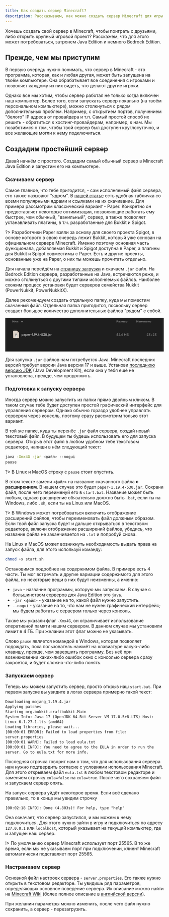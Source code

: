 ```yaml
---
title: Как создать сервер Minecraft?
description: Рассказываем, как можно создать сервер Minecraft для игры с друзьями или крупный игровой проект.
---
```


Хочешь создать свой сервер в Minecraft, чтобы поиграть с друзьями, либо открыть крупный игровой проект? Расскажем, что для этого может потребоваться, затронем Java Edition и немного Bedrock Edition.

## Прежде, чем мы приступим

В первую очередь нужно понимать, что сервер в Minecraft - это программа, которая, как и любая другая, может быть запущена на твоём компьютере. Она обрабатывает все соединения с игроками и позволяет каждому из них видеть, что делают другие игроки.

Однако все мы хотим, чтобы сервер работал не только когда включен наш компьютер. Более того, если запускать сервер локально (на твоём персональном компьютере), можно столкнуться с рядом дополнительных проблем. Например, с открытием портов, получением "белого" IP адреса от провайдера и т.п. Самый простой способ их решить - обратиться к хостинг-провайдерам, например, к нам. Мы позаботимся о том, чтобы твой сервер был доступен круглосуточно, и все желающие могли к нему подключиться.

## Создадим простейший сервер

Давай начнём с простого. Создадим самый обычный сервер в Minecraft Java Edition и запустим его на компьютере.

### Скачиваем сервер

Самое главное, что тебе пригодится, - сам исполняемый файл сервера, его также называют "ядром". В [нашей статье](/guides/change-version) есть удобная табличка со всеми популярными ядрами и ссылками на их скачивание. Для примера рассмотрим классический вариант - Paper. Конкретно он предоставляет некоторые оптимизации, позволяющие работать ему быстрее, чем обычный, "ванильный", сервер, а также позволяет устанавливать плагины, в т.ч. разработанные для Bukkit и Spigot.

?> Разработчики Paper взяли за основу для своего проекта Spigot, в основе которого в свою очередь лежит Bukkit, который уже основан на официальном сервере Minecraft. Именно поэтому основная часть функционала, добавляемая Bukkit и Spigot доступна в Paper, а плагины для Bukkit и Spigot совместимы с Paper. Есть и другие проекты, основанные уже на Paper, о них ты можешь прочитать отдельно.

Для начала перейдём на [страницу загрузки](https://papermc.io/downloads/paper) и скачаем `.jar` файл. На Bedrock Edition сервера, разработанные на Java, встречаются реже, и можно столкнуться с другими типами исполняемых файлов. Наиболее схожим процесс установки будет серверов семейства Nukkit (PowerNukkit, PowerNukkitX).

Далее рекомендуем создать отдельную папку, куда мы поместим скачанный файл. Отдельная папка пригодится, поскольку сервер создаст большое количество дополнительных файлов "рядом" с собой.

![Папка с ядром](/images/guides/create-server/initial-folder.png)

Для запуска `.jar` файлов нам потребуется Java. Minecraft последних версий требует версии Java версии 17 и выше. Установи [последнюю версию JDK](https://www.oracle.com/java/technologies/downloads/) (Java Development Kit), если она у тебя ещё не установлена, прежде, чем продолжить.

### Подготовка к запуску сервера

Иногда сервер можно запустить из папки прямо двойным кликом. В таком случае тебе будет доступен простой графический интерфейс для управления сервером. Однако обычно гораздо удобнее управлять сервером через консоль, поэтому сразу рассмотрим только этот вариант.

В той же папке, куда ты перенёс `.jar` файл сервера, создай новый текстовый файл. В будущем ты будешь использовать его для запуска сервера. Открыв этот файл в любом удобном тебе текстовом редакторе, напиши в нём следующий текст:

```bash
java -Xmx4G -jar <файл> --nogui
pause
```

?> В Linux и MacOS строку с `pause` стоит опустить.

В этом тексте замени `<файл>` на название скачанного файла **с расширением**. В нашем случае это будет `paper-1.19.4-530.jar`. Сохрани файл, после чего переименуй его в `start.bat`. Название может быть любым, однако расширение обязательно должно быть `.bat`, если ты на Windows, либо `.sh`, если ты на Linux или MacOS.

?> В Windows может потребоваться включить отображение расширений файлов, чтобы переименовать файл должным образом. Если твой файл запуска будет и дальше открываться в текстовом редакторе, включи отображение расширений файлов, убедись, что название файла не заканчивается на `.txt` и попробуй снова.

На Linux и MacOS может возникнуть необходимость выдать права на запуск файла, для этого используй команду:

```bash
chmod +x start.sh
```

Остановимся подробнее на содержимом файла. В примере есть 4 части. Ты мог встречать и другие вариации содержимого для этого файла, но некоторые вещи в них будут неизменны, а именно:

- `java` - название программы, которую мы запускаем. В случае с большинством серверов для Java Edition это `java`.
- `-jar <файл>` - указание на то, какой файл нужно запустить.
- `--nogui` - указание на то, что нам не нужен графический интерфейс; мы будем работать с сервером только через консоль.

Также мы указали флаг `-Xmx4G`, он ограничивает использование оперативной памяти нашим сервером. В данном случае мы установили лимит в 4 ГБ. При желании этот флаг можно не указывать.

Слово `pause` является командой в Windows, которая позволяет подождать, пока пользователь нажмёт на клавиатуре какую-либо клавишу, прежде, чем завершить программу. Без неё при возникновении каких-либо ошибок окно с консолью сервера сразу закроется, и будет сложно что-либо понять.

### Запускаем сервер

Теперь мы можем запустить сервер, просто открыв наш `start.bat`. При первом запуске вы увидите в логах сервера примерно такой текст:

```log
Downloading mojang_1.19.4.jar
Applying patches
Starting org.bukkit.craftbukkit.Main
System Info: Java 17 (OpenJDK 64-Bit Server VM 17.0.5+8-LTS) Host: Linux 6.1.27-1-lts (amd64)
Loading libraries, please wait...
[00:00:01 ERROR]: Failed to load properties from file: server.properties
[00:00:01 WARN]: Failed to load eula.txt
[00:00:01 INFO]: You need to agree to the EULA in order to run the server. Go to eula.txt for more info.
```

Последняя строчка говорит нам о том, что для использования сервера нам нужно подтвердить согласие с условиями использования Minecraft. Для этого открываем файл `eula.txt` в любом текстовом редакторе и заменяем строчку `eula=false` на `eula=true`. После чего сохраняем файл и запускаем сервер опять.

На запуск сервера уйдёт некоторое время. Если всё сделано правильно, то в конце мы увидим строчку

```log
[00:02:18 INFO]: Done (4.803s)! For help, type "help"
```

Она означает, что сервер запустился, и мы можем к нему подключиться. Для этого нужно зайти в игру и подключиться по адресу `127.0.0.1` или `localhost`, который указывает на текущий компьютер, где и запущен наш сервер.

!> По умолчанию сервер Minecraft использует порт 25565. В то же время, если мы не указываем порт при подключении, клиент Minecraft автоматически подставляет порт 25565.

### Настраиваем сервер

Основной файл настроек сервера - `server.properties`. Его также нужно открыть в текстовом редакторе. Ты увидишь ряд параметров, определяющих основное поведение сервера. Их описание можно найти на [Minecraft Wiki](https://minecraft.fandom.com/ru/wiki/%D0%A1%D0%BE%D0%B7%D0%B4%D0%B0%D0%BD%D0%B8%D0%B5_%D0%B8_%D0%BD%D0%B0%D1%81%D1%82%D1%80%D0%BE%D0%B9%D0%BA%D0%B0_%D1%81%D0%B5%D1%80%D0%B2%D0%B5%D1%80%D0%B0) (более полное описание в [английской версии](https://minecraft.fandom.com/wiki/Server.properties)).

При желании параметры можно изменить, после чего файл нужно сохранить, а сервер - перезагрузить.
